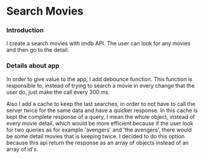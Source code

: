 
# Search Movies

### Introduction

I create a search movies with imdb API.
The user can look for any movies and then go to the detail.

### Details about app

In order to give value to the app, I add debounce function. This function is responsible to, instead of trying to search a movie in every change that the user do, just make the call every 300 ms.

Also I add a cache to keep the last searches, in order to not have to call the server twice for the same data and have a quicker response.
In this cache is kept the complete response of a query, I mean the whole object, instead of every movie detail, which would be more efficient because if the user look for two queries as for example 'avengers' and  'the avengers', there would be some detail movies that is keeping twice.
I decided to do this option because this api return the response as an array of objects instead of an array of id's. 






